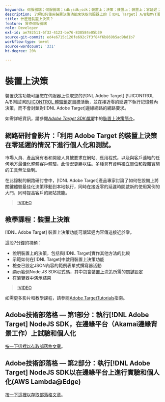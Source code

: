 ```yaml
---
keywords: 伺服器端；伺服器端；sdk;sdk;sdk；裝置上；決策；裝置上；裝置上；零延遲；延遲；接近零；node.js
description: 了解如何使用裝置決策功能來快取伺服器上的 [!DNL Target] A/B和MVT活動，以在接近零的延遲時執行記憶體內決策。
title: 什麼是裝置上決策？
feature: 實作伺服器端
role: Developer
exl-id: ae782511-6f32-4123-be76-838584e05b39
source-git-commit: ed4e6715c120fe692c7f3f84f6b869b5ad9bd1b7
workflow-type: tm+mt
source-wordcount: '331'
ht-degree: 20%

---
```


# 裝置上決策

裝置決策功能可讓您在伺服器上快取您的[!DNL Adobe Target] [!UICONTROL A/B測試]和[!UICONTROL 體驗鎖定目標](XT)活動，並在接近零的延遲下執行記憶體內決策，而不會封鎖對[!DNL Adobe Target]邊緣網路的網路要求。

如需詳細資訊，請參閱&#x200B;*[Adobe Target SDK檔案](https://adobetarget-sdks.gitbook.io/docs/)*&#x200B;中的[裝置上決策簡介](https://adobetarget-sdks.gitbook.io/docs/on-device-decisioning/introduction-to-on-device-decisioning)。

## 網路研討會影片：「利用 Adobe Target 的裝置上決策在零延遲的情況下進行個人化和測試。

市場人員、產品擁有者和開發人員被要求在網站、應用程式，以及與客戶連結的任何地方最佳化整體客戶體驗，此情況更勝以往。多種具有資料獨立單位和複雜實施的工具無法做到。

在此錄制的網路研討會中，[!DNL Adobe Target]產品專家討論了如何在設備上將關鍵體驗最佳化決策移動到本地執行，同時在接近零的延遲時開啟新的使用案例的大門，同時提高客戶的網站效能。

>[!VIDEO](https://video.tv.adobe.com/v/328148)

## 教學課程：裝置上決策

[!DNL Adobe Target] 裝置上決策功能可讓延遲內容傳送接近於零。

這段7分鐘的視頻：

* 說明裝置上的決策，包括與[!DNL Target]實作其他方法的比較
* 示範如何在[!DNL Target]中啟用裝置上決策功能
* 檢查已設定JSON內容的範例表單式撰寫器活動
* 顯示範例Node.JS SDK程式碼，其中包含裝置上決策所需的關鍵設定
* 在瀏覽器中演示結果

>[!VIDEO](https://video.tv.adobe.com/v/329032)

如需更多影片和教學課程，請參閱[Adobe TargetTutorials](https://experienceleague.adobe.com/docs/target-learn/tutorials/overview.html??lang=zh-Hant)指南。

## Adobe技術部落格 — 第1部分：執行[!DNL Adobe Target] NodeJS SDK，在邊緣平台（Akamai邊緣背景工作）上試驗和個人化

[按一下這裡以存取部落格文章](https://medium.com/adobetech/part-1-run-adobe-target-nodejs-sdk-for-experimentation-and-personalization-on-edge-platforms-4d8660964ed9)。

## Adobe技術部落格 — 第2部分：執行[!DNL Adobe Target] NodeJS SDK以在邊緣平台上進行實驗和個人化(AWS Lambda@Edge)

[按一下這裡以存取部落格文章](https://medium.com/adobetech/part-2-run-adobe-target-nodejs-sdk-for-experimentation-and-personalization-on-edge-platforms-aws-4d6bdac24563)。